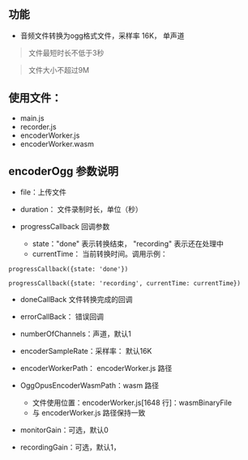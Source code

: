 ## 功能

- 音频文件转换为ogg格式文件，采样率 16K， 单声道

> 文件最短时长不低于3秒

> 文件大小不超过9M

## 使用文件：

- main.js
- recorder.js
- encoderWorker.js
- encoderWorker.wasm


## encoderOgg 参数说明 

- file：上传文件


- duration： 文件录制时长，单位（秒）

- progressCallback 回调参数
    - state："done" 表示转换结束， "recording" 表示还在处理中
    - currentTime： 当前转换时间。调用示例：
```
progressCallback({state: 'done'})

progressCallback({state: 'recording', currentTime: currentTime})
```

- doneCallBack  文件转换完成的回调

- errorCallBack： 错误回调

- numberOfChannels：声道，默认1

- encoderSampleRate：采样率： 默认16K

- encoderWorkerPath： encoderWorker.js 路径
  
- OggOpusEncoderWasmPath：wasm 路径
    - 文件使用位置：encoderWorker.js[1648 行]：wasmBinaryFile
    - 与 encoderWorker.js 路径保持一致

- monitorGain：可选，默认0

- recordingGain：可选，默认1， 
    

    